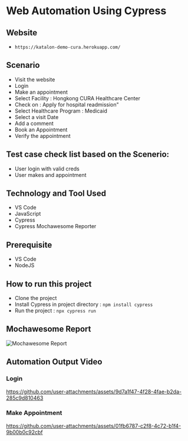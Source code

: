 # Web Automation Using Cypress

## Website
- `https://katalon-demo-cura.herokuapp.com/`

## Scenario
- Visit the website
- Login
- Make an appointment
- Select Facility : Hongkong CURA Healthcare Center
- Check on : Apply for hospital readmission"
- Select Healthcare Program : Medicaid
- Select a visit Date
- Add a comment
- Book an Appointment
- Verify the appointment

## Test case check list based on the Scenerio:
- User login with valid creds
- User makes and appointment

## Technology and Tool Used
- VS Code
- JavaScript
- Cypress
- Cypress Mochawesome Reporter

## Prerequisite
- VS Code
- NodeJS

## How to run this project
- Clone the project
- Install Cypress in project directory : `npm install cypress`
- Run the project : `npx cypress run`

## Mochawesome Report
![Mochawesome Report](https://github.com/user-attachments/assets/c1a3b21c-610f-4eb8-8ee3-b4956f5bfac2)

## Automation Output Video
### Login
https://github.com/user-attachments/assets/9d7a1f47-4f28-4fae-b2da-285c9d810463

### Make Appointment
https://github.com/user-attachments/assets/01fb6787-c2f8-4c72-b1f4-9b00b0c92cbf

